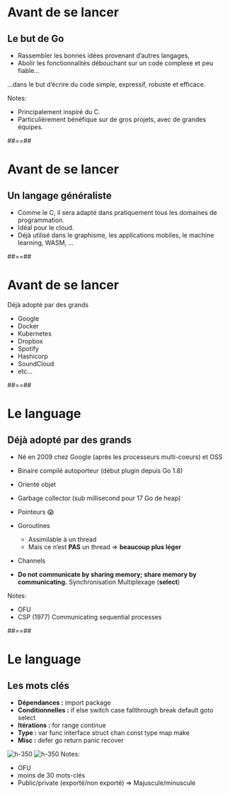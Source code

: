 
# Avant de se lancer

## Le but de Go

- Rassembler les bonnes idées provenant d’autres langages,
- Abolir les fonctionnalités débouchant sur un code complexe et peu fiable…

...dans le but d’écrire du code simple, expressif, robuste et efficace.

Notes:
- Principalement inspiré du C.
- Particulièrement bénéfique sur de gros projets, avec de grandes équipes.

##==##

# Avant de se lancer

## Un langage généraliste
- Comme le C, il sera adapté dans pratiquement tous les domaines de programmation.
- Idéal pour le cloud.
- Déjà utilisé dans le graphisme, les applications mobiles, le machine learning, WASM, ...


##==##

# Avant de se lancer

Déjà adopté par des grands
- Google
- Docker
- Kubernetes
- Dropbox
- Spotify
- Hashicorp
- SoundCloud
- etc...


##==##

# Le language

## Déjà adopté par des grands

- Né en 2009 chez Google (après les processeurs multi-coeurs) et OSS
- Binaire compilé autoporteur (début plugin depuis Go 1.8)
- Orienté objet
- Garbage collector (sub millisecond pour 17 Go de heap)
- Pointeurs 😱
- Goroutines
  - Assimilable à un thread
  - Mais ce n’est **PAS** un thread ⇒ **beaucoup plus léger**

- Channels
- **Do not communicate by sharing memory; share memory by communicating.**
Synchronisation
Multiplexage (**select**)


Notes:
- OFU
- CSP (1977) Communicating sequential processes

##==##

# Le language

## Les mots clés
- **Dépendances :** import package
- **Conditionnelles :** if else switch case fallthrough break default goto select
- **Itérations :** for range continue
- **Type :** var func interface struct chan const type map make
- **Misc :** defer go return panic recover

![h-350](./assets/images/mots_clés.JPG)<!-- .element: class="special-Intro-01-le-but-de-go-bottom-image" -->
![h-350](./assets/images/i_know.JPG)<!-- .element: class="special-Intro-01-le-but-de-go-bottom-image" -->
Notes:
- OFU
- moins de 30 mots-clés
- Public/private (exporté/non exporté) => Majuscule/minuscule







